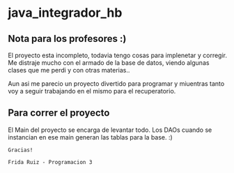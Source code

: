 # java_integrador_hb

## Nota para los profesores :)
El proyecto esta incompleto, todavia tengo cosas para implenetar y corregir. Me distraje mucho con el armado de la base de datos, viendo algunas clases que me perdi y con otras materias..

Aun asi me parecio un proyecto divertido para programar y miuentras tanto voy a seguir trabajando en el mismo para el recuperatorio.


## Para correr el proyecto
El Main del proyecto se encarga de levantar todo. Los DAOs cuando se instancian en ese main generan las tablas para la base. :)

```
Gracias!

Frida Ruiz - Programacion 3
```

